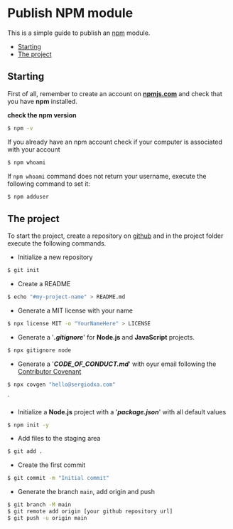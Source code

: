 # Publish NPM module

This is a simple guide to publish an [npm](https.npmjs.com) module.

* [Starting](#starting)
* [The project](#the-project)

## Starting

First of all, remember to create an account on **[npmjs.com](https.npmjs.com)** and check that you have **npm** installed.

**check the npm version**

```sh
$ npm -v
```

If you already have an npm account check if your computer is associated with your account

```sh
$ npm whoami
```

If `npm whoami` command does not return your username, execute the following command to set it:

```sh
$ npm adduser
```

## The project

To start the project, create a repository on [github](https.github.com) and in the project folder execute the following commands.

- Initialize a new  repository  
```sh
$ git init
```

- Create a README  
```sh
$ echo "#my-project-name" > README.md
```

- Generate a MIT license with your name  
```sh
$ npx license MIT -o "YourNameHere" > LICENSE
```

- Generate a '***.gitignore***' for **Node.js** and **JavaScript** projects.  
```sh
$ npx gitignore node
```

- Generate a '***CODE_OF_CONDUCT.md***' with oyur email following the [Contributor Covenant](https://www.contributor-covenant.org/)  
```sh
$ npx covgen "hello@sergiodxa.com"
```
`
- Initialize a **Node.js** project with a '***package.json***' with all default values  
```sh
$ npm init -y
```

- Add files to the staging area  
```sh
$ git add .
```

- Create the first commit  
```sh
$ git commit -m "Initial commit"
```

- Generate the branch `main`, add origin and push  
```sh
$ git branch -M main
$ git remote add origin [your github repository url]
$ git push -u origin main
```

